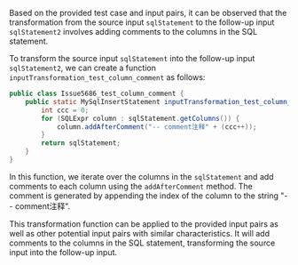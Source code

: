 Based on the provided test case and input pairs, it can be observed that the transformation from the source input `sqlStatement` to the follow-up input `sqlStatement2` involves adding comments to the columns in the SQL statement.

To transform the source input `sqlStatement` into the follow-up input `sqlStatement2`, we can create a function `inputTransformation_test_column_comment` as follows:

```java
public class Issue5686_test_column_comment {
    public static MySqlInsertStatement inputTransformation_test_column_comment(MySqlInsertStatement sqlStatement)  {
        int ccc = 0;
        for (SQLExpr column : sqlStatement.getColumns()) {
            column.addAfterComment("-- comment注释" + (ccc++));
        }
        return sqlStatement;
    }
}
```

In this function, we iterate over the columns in the `sqlStatement` and add comments to each column using the `addAfterComment` method. The comment is generated by appending the index of the column to the string "-- comment注释".

This transformation function can be applied to the provided input pairs as well as other potential input pairs with similar characteristics. It will add comments to the columns in the SQL statement, transforming the source input into the follow-up input.